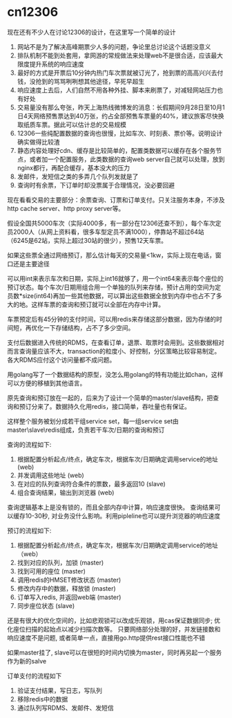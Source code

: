 cn12306
=======

现在还有不少人在讨论12306的设计，在这里写一个简单的设计

1. 网站不是为了解决高峰期票少人多的问题，争论里总讨论这个话题没意义
2. 排队机制不能到处套用，拿网游的常规做法来处理web不是很合适，应该最大限度提升系统的响应速度
3. 最好的方式是开票后10分钟内热门车次票就被订光了，抢到票的高高兴兴去付钱，没抢到的骂骂咧咧想其他途径，早死早超生
4. 响应速度上去后，人们自然不用各种外挂、脚本来刷票了，对减轻网站压力也有好处
5. 交易量没有那么夸张，昨天上海热线微博发的消息：长假期间9月28日至10月1日4天网络预售票达到40万张，约占全部预售车票量的40%，建议旅客尽快换取纸质车票。据此可以估计总的交易规模
6. 12306一些纯配置数据的查询也很慢，比如车次、时刻表、票价等。说明设计确实做得比较渣
7. 静态内容处理好cdn、缓存是比较简单的，配置类数据可以缓存在各个服务节点，或者加一个配置服务，此类数据的查询web server自己就可以处理，放到nginx都行，再配合缓存，基本没大的压力
8. 发邮件，发短信之类的多弄几个队列发就是了
9. 查询时有余票，下订单时却没票属于合理情况，没必要回避

现在看看交易的主要部分：余票查询、订票和订单支付。只关注服务本身，不涉及http cache server、http proxy server等。

假设全国共5000车次（实际4000多，有一部分在12306还查不到），每个车次定员2000人（从网上资料看，很多车型定员不满1000），停靠站不超过64站（6245是62站，实际上超过30站的很少），预售12天车票。

如果这些票全通过网络预订，那么估计每天的交易量<1kw，实际上现在电话，窗口还是主要途径

可以用int来表示车次和日期，实际上int16就够了，用一个int64来表示每个座位的预订状态。每个车次/日期用组合用一个单独的队列来存储，预计占用的空间为定员数*size(int64)再加一些其他数据，可以算出这些数据全放到内存中也占不了多大的地。这样车票的查询和预订就可以全部在内存中计算。

车票预定后有45分钟的支付时间，可以用redis来存储这部分数据，因为存储的时间短，再优化一下存储结构，占不了多少空间。

支付后数据进入传统的RDMS，在查看订单，退票、取票时会用到。这些数据相对而言查询量应该不大，transaction的粒度小、好控制，分区策略比较容易制定。各大RDMS应付这个访问量都不成问题。

用golang写了一个数据结构的原型，没怎么用golang的特有功能比如chan，这样可以方便的移植到其他语言。

原先查询和预订放在一起的，后来为了设计一个简单的master/slave结构，把查询和预订分来了。数据持久化用redis，接口简单，吞吐量也有保证。

这样整个服务被划分成若干组service set，每一组service set由master\slave\redis组成，负责若干车次/日期的查询和预订

查询的流程如下:
1. 根据配置分析起点/终点，确定车次，根据车次/日期确定调用service的地址  (web)
2. 并发调用这些地址  (web)
3. 在对应的队列查询符合条件的票数，最多返回10  (slave)
4. 组合查询结果，输出到浏览器  (web)

查询逻辑基本上是没有锁的，而且全部内存中计算，响应速度很快。 查询结果可以缓存10-30秒, 对业务没什么影响。利用pipleline也可以提升浏览器的响应速度 

预订的流程如下:
1. 根据配置分析起点/终点，确定车次，根据车次/日期确定调用service的地址（web）
2. 找到对应的队列，加锁  (master)
3. 找到可用的座位   (master)
4. 调用redis的HMSET修改状态   (master)
5. 修改内存中的数据，释放锁   (master)
6. 订单写入redis, 并返回web端 (master)
7. 同步座位状态 (slave)

还是有很大的优化空间的，比如悲观锁可以改成乐观锁，用cas保证数据同步; 优化座位扫描的起始点以减少扫描次数等。
只要网络部分处理的好，并发链接数和响应速度不是问题, 或者简单一点，直接用go.http提供rest接口性能也不错

如果master挂了, slave可以在很短的时间内切换为master，同时再另起一个服务作为新的salve

订单支付的流程如下

1. 验证支付结果，写日志，写队列
2. 移除redis中的数据
3. 通过队列写RDMS、发邮件、发短信

